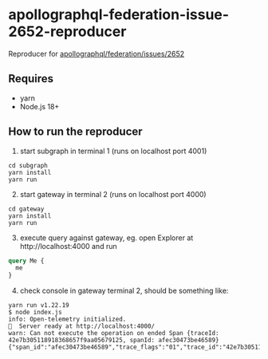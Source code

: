 # apollographql-federation-issue-2652-reproducer

Reproducer for [apollographql/federation/issues/2652](https://github.com/apollographql/federation/issues/2652)

## Requires
* yarn
* Node.js 18+

## How to run the reproducer
1. start subgraph in terminal 1 (runs on localhost port 4001)
```
cd subgraph
yarn install
yarn run
```
2. start gateway in terminal 2 (runs on localhost port 4000)
```
cd gateway
yarn install
yarn run
```
3. execute query against gateway, eg. open Explorer at http://localhost:4000 and run
```graphql
query Me {
  me
}
```
4. check console in gateway terminal 2, should be something like:
```
yarn run v1.22.19
$ node index.js
info: Open-telemetry initialized.
🚀  Server ready at http://localhost:4000/
warn: Can not execute the operation on ended Span {traceId: 42e7b305118918368657f9aa05679125, spanId: afec30473be46589} {"span_id":"afec30473be46589","trace_flags":"01","trace_id":"42e7b305118918368657f9aa05679125"}
```